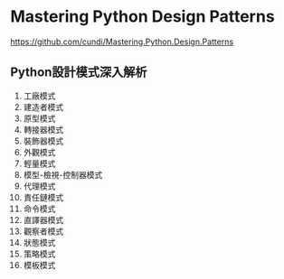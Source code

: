 # Mastering Python Design Patterns

https://github.com/cundi/Mastering.Python.Design.Patterns

## Python設計模式深入解析

1. 工廠模式
2. 建造者模式
3. 原型模式
4. 轉接器模式
5. 裝飾器模式
6. 外觀模式
7. 輕量模式
8. 模型-檢視-控制器模式
9. 代理模式
10. 責任鏈模式
11. 命令模式
12. 直譯器模式
13. 觀察者模式
14. 狀態模式
15. 策略模式
16. 模板模式
